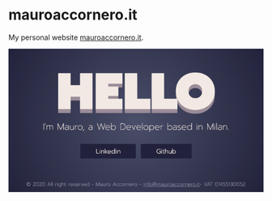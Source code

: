# mauroaccornero.it

My personal website [mauroaccornero.it](https://www.mauroaccornero.it).

![image](https://raw.githubusercontent.com/mauroaccornero/mauroaccornero.it/master/static/web_developer_freelance_mauro_accornero.png)

